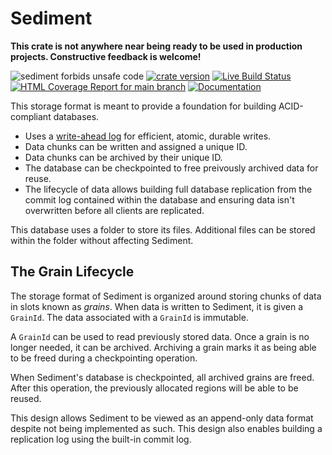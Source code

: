 # Sediment

**This crate is not anywhere near being ready to be used in production projects.
Constructive feedback is welcome!**

![sediment forbids unsafe code](https://img.shields.io/badge/unsafe-forbid-success)
[![crate version](https://img.shields.io/crates/v/sediment.svg)](https://crates.io/crates/sediment)
[![Live Build Status](https://img.shields.io/github/actions/workflow/status/khonsulabs/sediment/rust.yml?branch=main)](https://github.com/khonsulabs/sediment/actions?query=workflow:Tests)
[![HTML Coverage Report for `main` branch](https://khonsulabs.github.io/sediment/coverage/badge.svg)](https://khonsulabs.github.io/sediment/coverage/)
[![Documentation](https://img.shields.io/badge/docs-main-informational)](https://khonsulabs.github.io/sediment/main/sediment)

This storage format is meant to provide a foundation for building ACID-compliant
databases.

- Uses a [write-ahead log][okaywal] for efficient, atomic, durable writes.
- Data chunks can be written and assigned a unique ID.
- Data chunks can be archived by their unique ID.
- The database can be checkpointed to free preivously archived data for reuse.
- The lifecycle of data allows building full database replication from the
  commit log contained within the database and ensuring data isn't overwritten
  before all clients are replicated.

This database uses a folder to store its files. Additional files can be stored
within the folder without affecting Sediment.

## The Grain Lifecycle

The storage format of Sediment is organized around storing chunks of data in
slots known as *grains*. When data is written to Sediment, it is given a
`GrainId`. The data associated with a `GrainId` is immutable.

A `GrainId` can be used to read previously stored data. Once a grain is no
longer needed, it can be archived. Archiving a grain marks it as being able to
be freed during a checkpointing operation.

When Sediment's database is checkpointed, all archived grains are freed. After
this operation, the previously allocated regions will be able to be reused.

This design allows Sediment to be viewed as an append-only data format despite
not being implemented as such. This design also enables building a replication
log using the built-in commit log.

[okaywal]: https://github.com/khonsulabs/okaywal
